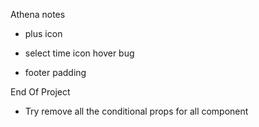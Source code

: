Athena notes

- plus icon

* select time icon hover bug

* footer padding



End Of Project 

* Try remove all the conditional props for all component